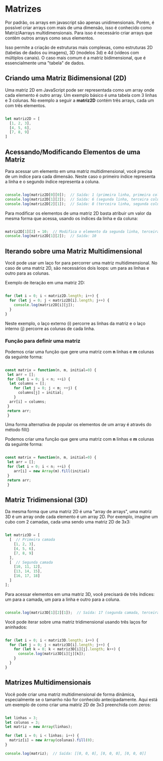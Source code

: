 # Matrizes

Por padrão, os arrays em javascript são apenas unidimensionais. Porém, é possível criar arrays com mais de uma dimensão, isso é conhecido como Matriz/Aarrays multidimensionais. Para isso é necessário criar arrays que contêm outros arrays como seus elementos. 

Isso permite a criação de estruturas mais complexas, como estruturas 2D (tabelas de dados ou imagens), 3D (modelos 3d) e 4d (vídeos com múltiplos canais). O caso mais comum é a matriz bidimensional, que é essencialmente uma "tabela" de dados.

## Criando uma Matriz Bidimensional (2D)

Uma matriz 2D em JavaScript pode ser representada como um array onde cada elemento é outro array. Um exemplo básico é uma tabela com 3 linhas e 3 colunas. No exemplo a seguir a **matriz2D** contém três arrays, cada um com três elementos.

```js

let matriz2D = [
  [1, 2, 3],
  [4, 5, 6],
  [7, 8, 9]
]

```

## Acessando/Modificando Elementos de uma Matriz

Para acessar um elemento em uma matriz multidimensional, você precisa de um índice para cada dimensão. Neste caso o primeiro índice representa a linha e o segundo índice representa a coluna.

```javascript

console.log(matriz2D[0][0]);  // Saída: 1 (primeira linha, primeira coluna)
console.log(matriz2D[1][2]);  // Saída: 6 (segunda linha, terceira coluna)
console.log(matriz2D[2][1]);  // Saída: 8 (terceira linha, segunda coluna)

```


Para modificar os elementos de uma matriz 2D basta atribuir um valor da mesma forma que acessa, usando os índices da linha e da coluna:

```javascript

matriz2D[1][2] = 10;  // Modifica o elemento da segunda linha, terceira coluna para 10
console.log(matriz2D[1][2]);  // Saída: 10

```
## Iterando sobre uma Matriz Multidimensional

Você pode usar um laço for para percorrer uma matriz multidimensional. No caso de uma matriz 2D, são necessários dois loops: um para as linhas e outro para as colunas.

Exemplo de iteração em uma matriz 2D:

```javascript

for (let i = 0; i < matriz2D.length; i++) {
  for (let j = 0; j < matriz2D[i].length; j++) {
    console.log(matriz2D[i][j]);
  }
}

```
Neste exemplo, o laço externo (i) percorre as linhas da matriz e o laço interno (j) percorre as colunas de cada linha.

### Função para definir uma matriz

Podemos criar uma função que gere uma matriz com **n** linhas e **m** colunas da seguinte forma: 

```js

const matrix = function(n, m, initial=0) {
 let arr = [];
 for (let i = 0; i < n; ++i) {
  let columns = [];
    for (let j = 0; j < m; ++j) {
      columns[j] = initial;
    }
  arr[i] = columns;
 }
 return arr;
 }

```

Uma forma alternativa de popular os elementos de um array é através do método fill()

Podemos criar uma função que gere uma matriz com **n** linhas e **m** colunas da seguinte forma: 

```js

const matrix = function(n, m, initial=0) {
 let arr = [];
 for (let i = 0; i < n; ++i) {
    arr[i] = new Array(m).fill(initial)
 }
 return arr;
 }
```

## Matriz Tridimensional (3D)

Da mesma forma que uma matriz 2D é uma "array de arrays", uma matriz 3D é um array onde cada elemento é um array 2D. Por exemplo, imagine um cubo com 2 camadas, cada uma sendo uma matriz 2D de 3x3:

```javascript

let matriz3D = [
  [  // Primeira camada
    [1, 2, 3],
    [4, 5, 6],
    [7, 8, 9]
  ],
  [  // Segunda camada
    [10, 11, 12],
    [13, 14, 15],
    [16, 17, 18]
  ]
];
```

Para acessar elementos em uma matriz 3D, você precisará de três índices: um para a camada, um para a linha e outro para a coluna.

```javascript

console.log(matriz3D[1][2][1]);  // Saída: 17 (segunda camada, terceira linha, segunda coluna)

```

Você pode iterar sobre uma matriz tridimensional usando três laços for aninhados:

```javascript

for (let i = 0; i < matriz3D.length; i++) {
  for (let j = 0; j < matriz3D[i].length; j++) {
    for (let k = 0; k < matriz3D[i][j].length; k++) {
      console.log(matriz3D[i][j][k]);
    }
  }
}
```

## Matrizes Multidimensionais 

Você pode criar uma matriz multidimensional de forma dinâmica, especialmente se o tamanho não for conhecido antecipadamente. Aqui está um exemplo de como criar uma matriz 2D de 3x3 preenchida com zeros:

```javascript

let linhas = 3;
let colunas = 3;
let matriz = new Array(linhas);

for (let i = 0; i < linhas; i++) {
  matriz[i] = new Array(colunas).fill(0);
}

console.log(matriz);  // Saída: [[0, 0, 0], [0, 0, 0], [0, 0, 0]]

```